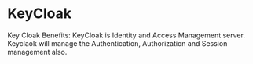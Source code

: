 # KeyCloak

Key Cloak Benefits:
	KeyCloak is Identity and Access Management server.
	Keyclaok will manage the Authentication, Authorization and Session management also.
	
